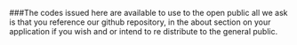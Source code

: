 ###The codes issued here are available to use to the open public all we ask is that you reference our github repository,
in the about section on your application if you wish and or intend to re distribute to the general public.
